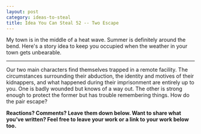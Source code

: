 ```yaml
---
layout: post
category: ideas-to-steal
title: Idea You Can Steal 52 -- Two Escape
---
```


My town is in the middle of a heat wave. Summer is definitely around the bend. Here's a story idea to keep you occupied when the weather in your town gets unbearable.

<!--excerpt-->

-----------------------------

Our two main characters find themselves trapped in a remote facility. The circumstances surrounding their abduction, the identity and motives of their kidnappers, and what happened during their imprisonment are entirely up to you. One is badly wounded but knows of a way out. The other is strong enough to protect the former but has trouble remembering things. How do the pair escape?

**Reactions? Comments? Leave them down below. Want to share what you’ve written? Feel free to leave your work or a link to your work below too.**
